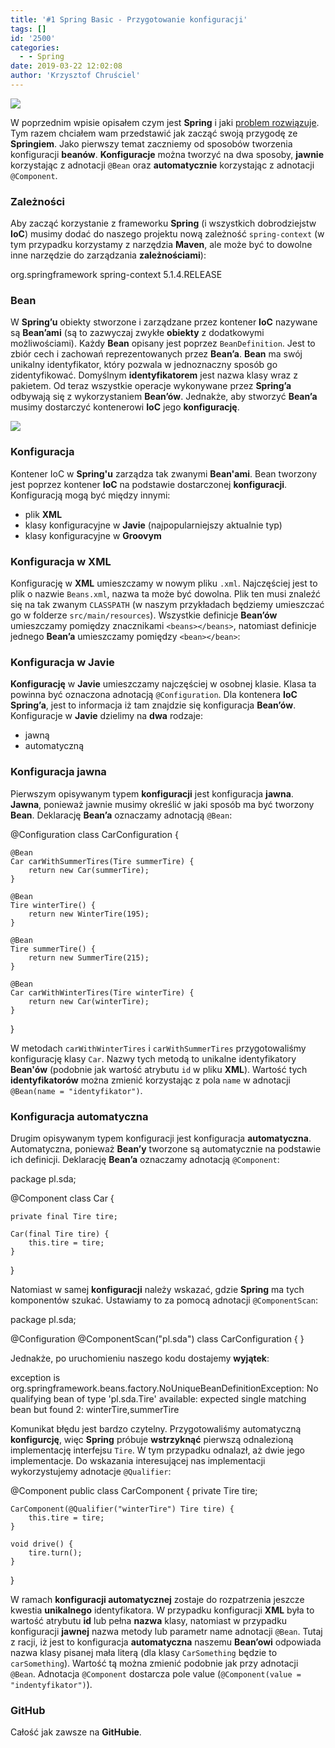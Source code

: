 ```yaml
---
title: '#1 Spring Basic - Przygotowanie konfiguracji'
tags: []
id: '2500'
categories:
  - - Spring
date: 2019-03-22 12:02:08
author: 'Krzysztof Chruściel'
---
```


![](https://codecouple.pl/wp-content/uploads/2018/02/spring-by-pivotal.png)

W poprzednim wpisie opisałem czym jest **Spring** i jaki [problem rozwiązuje](https://codecouple.pl/2018/02/02/0-spring-basic-o-co-chodzi-z-tym-springiem/). Tym razem chciałem wam przedstawić jak zacząć swoją przygodę ze **Springiem**. Jako pierwszy temat zaczniemy od sposobów tworzenia konfiguracji **beanów**. **Konfiguracje** można tworzyć na dwa sposoby, **jawnie** korzystając z adnotacji `@Bean` oraz **automatycznie** korzystając z adnotacji `@Component`.
<!-- more -->
### Zależności

Aby zacząć korzystanie z frameworku **Spring** (i wszystkich dobrodziejstw **IoC**) musimy dodać do naszego projektu nową zależność `spring-context` (w tym przypadku korzystamy z narzędzia **Maven**, ale może być to dowolne inne narzędzie do zarządzania **zależnościami**):

<dependency>
    <groupId>org.springframework</groupId>
    <artifactId>spring-context</artifactId>
    <version>5.1.4.RELEASE</version>
</dependency>

### Bean

W **Spring’u** obiekty stworzone i zarządzane przez kontener **IoC** nazywane są **Bean’ami** (są to zazwyczaj zwykłe **obiekty** z dodatkowymi możliwościami). Każdy **Bean** opisany jest poprzez `BeanDefinition`. Jest to zbiór cech i zachowań reprezentowanych przez **Bean’a**. **Bean** ma swój unikalny identyfikator, który pozwala w jednoznaczny sposób go zidentyfikować. Domyślnym **identyfikatorem** jest nazwa klasy wraz z pakietem. Od teraz wszystkie operacje wykonywane przez **Spring’a** odbywają się z wykorzystaniem **Bean’ów**. Jednakże, aby stworzyć **Bean’a** musimy dostarczyć kontenerowi **IoC** jego **konfigurację**.

![](https://codecouple.pl/wp-content/uploads/2018/02/spring_ioc-1024x634.png)

### Konfiguracja

Kontener IoC w **Spring'u** zarządza tak zwanymi **Bean'ami**. Bean tworzony jest poprzez kontener **IoC** na podstawie dostarczonej **konfiguracji**. Konfiguracją mogą być między innymi:

*   plik **XML**
*   klasy konfiguracyjne w **Javie** (najpopularniejszy aktualnie typ)
*   klasy konfiguracyjne w **Groovym**

### Konfiguracja w XML

Konfigurację w **XML** umieszczamy w nowym pliku `.xml`. Najczęściej jest to plik o nazwie `Beans.xml`, nazwa ta może być dowolna. Plik ten musi znaleźć się na tak zwanym `CLASSPATH` (w naszym przykładach będziemy umieszczać go w folderze `src/main/resources`). Wszystkie definicje **Bean’ów** umieszczamy pomiędzy znacznikami `<beans></beans>`, natomiast definicje jednego **Bean’a** umieszczamy pomiędzy `<bean></bean>`:

<?xml version="1.0" encoding="UTF-8"?>
<beans xmlns="http://www.springframework.org/schema/beans"
xmlns:xsi="http://www.w3.org/2001/XMLSchema-instance"
xsi:schemaLocation="http://www.springframework.org/schema/beans
http://www.springframework.org/schema/beans/spring-beans.xsd">
    <bean id="..." class="...">
        <!-- dodatkowe informacje -->
    </bean>
    <bean id="..." class="...">
        <!-- dodatkowe informacje -->
    </bean>
    <!-- kolejne definicje -->
</beans>

### Konfiguracja w Javie

**Konfigurację** w **Javie** umieszczamy najczęściej w osobnej klasie. Klasa ta powinna być oznaczona adnotacją `@Configuration`. Dla kontenera **IoC Spring’a**, jest to informacja iż tam znajdzie się konfiguracja **Bean’ów**. Konfiguracje w **Javie** dzielimy na **dwa** rodzaje:

*   jawną
*   automatyczną

### Konfiguracja jawna

Pierwszym opisywanym typem **konfiguracji** jest konfiguracja **jawna**. **Jawna**, ponieważ jawnie musimy określić w jaki sposób ma być tworzony **Bean**. Deklarację **Bean’a** oznaczamy adnotacją `@Bean`:

@Configuration
class CarConfiguration {

    @Bean
    Car carWithSummerTires(Tire summerTire) {
        return new Car(summerTire);
    }
    
    @Bean
    Tire winterTire() {
        return new WinterTire(195);
    }
    
    @Bean
    Tire summerTire() {
        return new SummerTire(215);
    }
    
    @Bean
    Car carWithWinterTires(Tire winterTire) {
        return new Car(winterTire);
    }
}

W metodach `carWithWinterTires` i `carWithSummerTires` przygotowaliśmy konfigurację klasy `Car`. Nazwy tych metodą to unikalne identyfikatory **Bean'ów** (podobnie jak wartość atrybutu `id` w pliku **XML**). Wartość tych **identyfikatorów** można zmienić korzystając z pola `name` w adnotacji `@Bean(name = "identyfikator")`.

### Konfiguracja automatyczna

Drugim opisywanym typem konfiguracji jest konfiguracja **automatyczna**. Automatyczna, ponieważ **Bean’y** tworzone są automatycznie na podstawie ich definicji. Deklarację **Bean’a** oznaczamy adnotacją `@Component`:

package pl.sda;

@Component
class Car {

    private final Tire tire;
    
    Car(final Tire tire) {
        this.tire = tire;
    }
}

Natomiast w samej **konfiguracji** należy wskazać, gdzie **Spring** ma tych komponentów szukać. Ustawiamy to za pomocą adnotacji `@ComponentScan`:

package pl.sda;

@Configuration
@ComponentScan("pl.sda")
class CarConfiguration {
}

 Jednakże, po uruchomieniu naszego kodu dostajemy **wyjątek**:

exception is org.springframework.beans.factory.NoUniqueBeanDefinitionException:
No qualifying bean of type 'pl.sda.Tire' available:
expected single matching bean but found 2:
winterTire,summerTire

Komunikat błędu jest bardzo czytelny. Przygotowaliśmy automatyczną **konfigurcję**, więc **Spring** próbuje **wstrzyknąć** pierwszą odnalezioną implementację interfejsu `Tire`. W tym przypadku odnalazł, aż dwie jego implementacje. Do wskazania interesującej nas implementacji wykorzystujemy adnotacje `@Qualifier`:

@Component
public class CarComponent {
    private Tire tire;
    
    CarComponent(@Qualifier("winterTire") Tire tire) {
        this.tire = tire;
    }
    
    void drive() {
        tire.turn();
    }
}

W ramach **konfiguracji automatycznej** zostaje do rozpatrzenia jeszcze kwestia **unikalnego** identyfikatora. W przypadku konfiguracji **XML** była to wartość atrybutu **id** lub pełna **nazwa** klasy, natomiast w przypadku konfiguracji **jawnej** nazwa metody lub parametr name adnotacji `@Bean`. Tutaj z racji, iż jest to konfiguracja **automatyczna** naszemu **Bean’owi** odpowiada nazwa klasy pisanej mała literą (dla klasy `CarSomething` będzie to `carSomething`). Wartość tą można zmienić podobnie jak przy adnotacji `@Bean`. Adnotacja `@Component` dostarcza pole value (`@Component(value = "indentyfikator")`).

### GitHub

Całość jak zawsze na **GitHubie**.